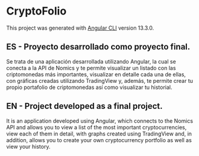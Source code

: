 # CryptoFolio

This project was generated with [Angular CLI](https://github.com/angular/angular-cli) version 13.3.0.

## ES - Proyecto desarrollado como proyecto final.

Se trata de una aplicación desarrollada utilizando Angular, la cual se conecta a la API de Nomics y te permite visualizar un listado con las criptomonedas más importantes, visualizar en detalle cada una de ellas, con gráficas creadas utilizando TradingView y, además, te permite crear tu propio portafolio de criptomonedas así como visualizar tu historial.

## EN - Project developed as a final project.

It is an application developed using Angular, which connects to the Nomics API and allows you to view a list of the most important cryptocurrencies, view each of them in detail, with graphs created using TradingView and, in addition, allows you to create your own cryptocurrency portfolio as well as view your history.
